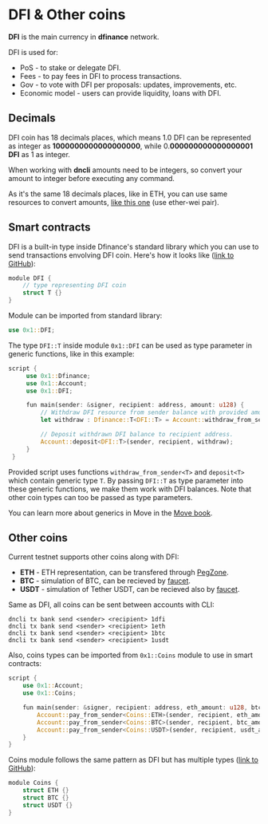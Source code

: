# DFI & Other coins

**DFI** is the main currency in **dfinance** network.

DFI is used for:

* PoS - to stake or delegate DFI.
* Fees - to pay fees in DFI to process transactions.
* Gov - to vote with DFI per proposals: updates, improvements, etc.
* Economic model - users can provide liquidity, loans with DFI.

## Decimals

DFI coin has 18 decimals places, which means 1.0 DFI can be represented as integer as **1000000000000000000**, while 0.**000000000000000001 DFI** as 1 as integer.

When working with **dncli** amounts need to be integers, so convert your amount to integer before executing any command.

As it's the same 18 decimals places, like in ETH, you can use same resources to convert amounts, [like this one](https://www.etherchain.org/tools/unitConverter) \(use ether-wei pair\).

## Smart contracts

DFI is a built-in type inside Dfinance's standard library which you can use to send transactions envolving DFI coin. Here's how it looks like \([link to GitHub](https://github.com/dfinance/dvm/blob/master/stdlib/modules/dfi.move)\):

```rust
module DFI {
    // type representing DFI coin
    struct T {}
}
```

Module can be imported from standard library:

```rust
use 0x1::DFI;
```

The type `DFI::T` inside module `0x1::DFI` can be used as type parameter in generic functions, like in this example:

```rust
script {
     use 0x1::Dfinance;
     use 0x1::Account;
     use 0x1::DFI;

     fun main(sender: &signer, recipient: address, amount: u128) {
         // Withdraw DFI resource from sender balance with provided amount.
         let withdraw : Dfinance::T<DFI::T> = Account::withdraw_from_sender<DFI::T>(sender, amount);

         // Deposit withdrawn DFI balance to recipient address.
         Account::deposit<DFI::T>(sender, recipient, withdraw);
     }
 }
```

Provided script uses functions `withdraw_from_sender<T>` and `deposit<T>` which contain generic type `T`. By passing `DFI::T` as type parameter into these generic functions, we make them work with DFI balances. Note that other coin types can too be passed as type parameters.

You can learn more about generics in Move in the [Move book](https://move-book.com/advanced-topics/understanding-generics.html).

## Other coins

Current testnet supports other coins along with DFI:

* **ETH** - ETH representation, can be transfered through [PegZone](../pegzone/).
* **BTC** - simulation of BTC, can be recieved by [faucet](https://testnet.dfinance.co).
* **USDT** - simulation of Tether USDT, can be recieved also by [faucet](https://testnet.dfinance.co).

Same as DFI, all coins can be sent between accounts with CLI:

```text
dncli tx bank send <sender> <recipient> 1dfi
dncli tx bank send <sender> <recipient> 1eth
dncli tx bank send <sender> <recipient> 1btc
dncli tx bank send <sender> <recipient> 1usdt
```

Also, coins types can be imported from `0x1::Coins` module to use in smart contracts:

```rust
script {
    use 0x1::Account;
    use 0x1::Coins;

    fun main(sender: &signer, recipient: address, eth_amount: u128, btc_amount: u128, usdt_amount: u128) {
        Account::pay_from_sender<Coins::ETH>(sender, recipient, eth_amount);
        Account::pay_from_sender<Coins::BTC>(sender, recipient, btc_amount);
        Account::pay_from_sender<Coins::USDT>(sender, recipient, usdt_amount);
    }
}
```

Coins module follows the same pattern as DFI but has multiple types \([link to GitHub](https://github.com/dfinance/dvm/blob/master/stdlib/modules/coins.move)\):

```rust
module Coins {
    struct ETH {}
    struct BTC {}
    struct USDT {}
}
```
